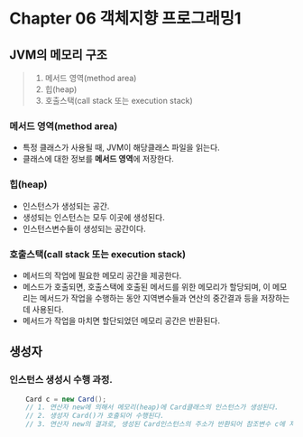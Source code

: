 # Chapter 06 객체지향 프로그래밍1
## JVM의 메모리 구조
>1. 메서드 영역(method area)
>2. 힙(heap)
>3. 호출스택(call stack 또는 execution stack)

### 메서드 영역(method area)
- 특정 클래스가 사용될 때, JVM이 해당클래스 파일을 읽는다.
- 클래스에 대한 정보를 **메서드 영역**에 저장한다.

### 힙(heap)
- 인스턴스가 생성되는 공간.
- 생성되는 인스턴스는 모두 이곳에 생성된다.
- 인스턴스변수들이 생성되는 공간이다.
  
### 호출스택(call stack 또는 execution stack)
- 메서드의 작업에 필요한 메모리 공간을 제공한다.
- 메스드가 호출되면, 호출스택에 호출된 메서드를 위한 메모리가 할당되며, 이 메모리는 메서드가 작업을 수행하는 동안 지역변수들과 연산의 중간결과 등을 저장하는데 사용된다.
- 메서드가 작업을 마치면 할단되었던 메모리 공간은 반환된다.


## 생성자
### 인스턴스 생성시 수행 과정.
```java
    Card c = new Card();
    // 1. 연산자 new에 의해서 메모리(heap)에 Card클래스의 인스턴스가 생성된다.
    // 2. 생성자 Card()가 호출되어 수행된다.
    // 3. 연산자 new의 결과로, 생성된 Card인스턴스의 주소가 반환되어 참조변수 c에 저장된다.
```